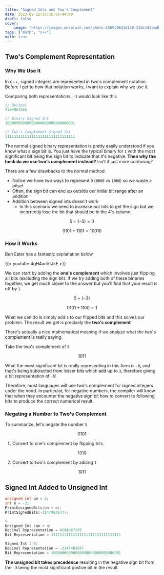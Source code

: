 ```yaml
---
title: "Signed Ints and Two's Complement"
date: 2023-09-12T16:56:05-04:00
draft: false
cover:
    image: "https://images.unsplash.com/photo-1569396116180-210c182bedb8?ixlib=rb-4.0.3&ixid=M3wxMjA3fDB8MHxwaG90by1wYWdlfHx8fGVufDB8fHx8fA%3D%3D"
tags: ["math", "c++"]
math: true
---
```


## Two's Complement Representation

### Why We Use It

In c++, signed integers are represented in two's complement notation. Before I get to how that notation works, I want to explain why we use it.

Comparing both representations, `-1` would look like this

```c
// Decimal
4294967295

// Binary Signed Int
10000000000000000000000000000001

// Two's Complement Signed Int
11111111111111111111111111111111
```

The normal signed binary representation is pretty easily understood if you know what a sign bit is. You just have the typical binary for `1` with the most significant bit being the sign bit to indicate that it's negative. **Then why the heck do we use two's complement instead?** Isn't it just more confusing?

There are a few drawbacks to the normal method.

- Notice we have two ways to represent `0` (`0000` vs `1000`) so we waste a bitset
- Often, the sign bit can end up outside our initial bit range after an addition
- Addition between signed ints doesn't work
  - In this scenario we need to increase our bits to get the sign but we incorrectly lose the bit that should be in the 4's column.

$$
5 + (-5) = 0
$$

$$
0101 + 1101 = 10010
$$

### How it Works

Ben Eater has a fantastic explanation below

{{< youtube 4qH4unVtJkE >}}

We can start by adding the **one's complement** which involves just flipping all bits (excluding the sign bit). If we try adding both of these binaries together, we get much closer to the answer but you'll find that your result is off by `1`.

$$
5 + (-3)
$$

$$
0101 + 1100  = 1
$$

What we can do is simply add `1` to our flipped bits and this solves our problem. The result we get is precisely the **two's complement**

There's actually a nice mathematical meaning if we analyze what the two's complement is really saying.

Take the two's complement of `5`

$$
1011
$$

What the most significant bit is really representing in this form is `-8`, and that's being subtracted from lesser bits which add up to `3`, therefore giving a bit representation of `-5`!

Therefore, most languages will use two's complement for signed integers under the hood. In particular, for negative numbers, the compiler will know that when they encounter the negative sign bit how to convert to following bits to produce the correct numerical result.

### Negating a Number to Two's Complement

To summarize, let's negate the number `5`

$$
0101
$$

1. Convert to one's complement by flipping bits

$$
1010
$$

2. Convert to two's complement by adding `1`

$$
1011
$$

## Signed Int Added to Unsigned Int

```c++
unsigned int un = 2;
int n = -3;
PrintUnsignedBits(un + n);
PrintSignedBits(-2147483647);

>
Unsigned Int (un + n)
Decimal Representation = 4294967295
Bit Representation = 11111111111111111111111111111111

Signed Int (-3)
Decimal Representation = -2147483647
Bit Representation = 10000000000000000000000000000001
```

**The unsigned bit takes precedence** resulting in the negative sign bit from the `-3` being the most significant postive bit in the result.
